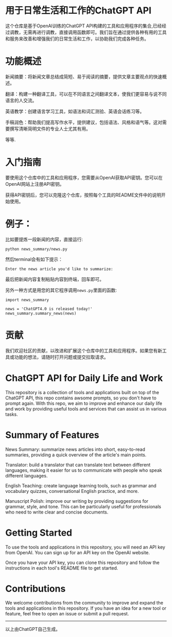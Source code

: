 # 用于日常生活和工作的ChatGPT API

这个仓库是基于OpenAI训练的ChatGPT API构建的工具和应用程序的集合,已经经过调教，无需再进行调教，直接调用函数即可。我们旨在通过提供各种有用的工具和服务来改善和增强我们的日常生活和工作，以协助我们完成各种任务。

# 功能概述

新闻摘要：将新闻文章总结成简短、易于阅读的摘要，提供文章主要观点的快速概述。

翻译：构建一种翻译工具，可以在不同语言之间翻译文本，使我们更容易与说不同语言的人交流。

英语教学：创建语言学习工具，如语法和词汇测验、英语会话练习等。

手稿润色：帮助我们提高写作水平，提供建议，包括语法、风格和语气等。这对需要撰写清晰简明文件的专业人士尤其有用。

等等.

# 入门指南

要使用这个仓库中的工具和应用程序，您需要从OpenAI获取API密钥。您可以在OpenAI网站上注册API密钥。

获得API密钥后，您可以克隆这个仓库，按照每个工具的README文件中的说明开始使用。

# 例子：

比如要提炼一段新闻的内容，直接运行:
```
python news_summary/news.py
```
然后terminal会有如下提示：
```
Enter the news article you'd like to summarize:
``` 
最后把新闻内容复制粘贴内容到终端，回车即可。

另外一种方式是用您的其它程序调用`news.py`里面的函数:

```
import news_summary

news = 'ChatGPT4.0 is released today!'
news_summary.summary_news(news)

```


# 贡献

我们欢迎社区的贡献，以改进和扩展这个仓库中的工具和应用程序。如果您有新工具或功能的想法，请随时打开问题或提交拉取请求。


# ChatGPT API for Daily Life and Work
This repository is a collection of tools and applications built on top of the ChatGPT API, this repo contains awsome prompts, so you don't have to prompt again. With this repo, we aim to improve and enhance our daily life and work by providing useful tools and services that can assist us in various tasks.

# Summary of Features

News Summary: summarize news articles into short, easy-to-read summaries, providing a quick overview of the article's main points.

Translator: build a translator that can translate text between different languages, making it easier for us to communicate with people who speak different languages.

English Teaching: create language learning tools, such as grammar and vocabulary quizzes, conversational English practice, and more.

Manuscript Polish: improve our writing by providing suggestions for grammar, style, and tone. This can be particularly useful for professionals who need to write clear and concise documents.

# Getting Started

To use the tools and applications in this repository, you will need an API key from OpenAI. You can sign up for an API key on the OpenAI website.

Once you have your API key, you can clone this repository and follow the instructions in each tool's README file to get started.

# Contributions

We welcome contributions from the community to improve and expand the tools and applications in this repository. If you have an idea for a new tool or feature, feel free to open an issue or submit a pull request.

----
以上由ChatGPT自己生成。